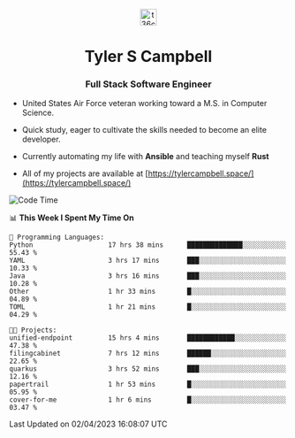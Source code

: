 <p align="center">
<a href="https://www.linkedin.com/in/t36campbell" target="blank"><img align="center" src="https://ik.imagekit.io/t36campbell/Portfolio/linkedin.png.original_m8bbGgPh6.png" alt="t36campbell" height="30" width="30" /></a>
</p>
<h1 align="center">Tyler S Campbell</h1>
<h3 align="center">Full Stack Software Engineer</h3>

* United States Air Force veteran working toward a M.S. in Computer Science.

* Quick study, eager to cultivate the skills needed to become an elite developer.

* Currently automating my life with **Ansible** and teaching myself **Rust**

* All of my projects are available at [https://tylercampbell.space/](https://tylercampbell.space/)

<!--START_SECTION:waka-->
![Code Time](http://img.shields.io/badge/Code%20Time-2%2C348%20hrs%2059%20mins-blue)

📊 **This Week I Spent My Time On** 

```text
💬 Programming Languages: 
Python                   17 hrs 38 mins      ██████████████░░░░░░░░░░░   55.43 % 
YAML                     3 hrs 17 mins       ███░░░░░░░░░░░░░░░░░░░░░░   10.33 % 
Java                     3 hrs 16 mins       ███░░░░░░░░░░░░░░░░░░░░░░   10.28 % 
Other                    1 hr 33 mins        █░░░░░░░░░░░░░░░░░░░░░░░░   04.89 % 
TOML                     1 hr 21 mins        █░░░░░░░░░░░░░░░░░░░░░░░░   04.29 % 

🐱‍💻 Projects: 
unified-endpoint         15 hrs 4 mins       ████████████░░░░░░░░░░░░░   47.38 % 
filingcabinet            7 hrs 12 mins       ██████░░░░░░░░░░░░░░░░░░░   22.65 % 
quarkus                  3 hrs 52 mins       ███░░░░░░░░░░░░░░░░░░░░░░   12.16 % 
papertrail               1 hr 53 mins        █░░░░░░░░░░░░░░░░░░░░░░░░   05.95 % 
cover-for-me             1 hr 6 mins         █░░░░░░░░░░░░░░░░░░░░░░░░   03.47 % 
```


 Last Updated on 02/04/2023 16:08:07 UTC
<!--END_SECTION:waka-->
